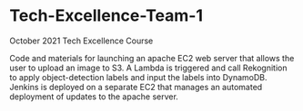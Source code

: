 # Tech-Excellence-Team-1
October 2021 Tech Excellence Course

Code and materials for launching an apache EC2 web server that allows the user to upload an image to S3.  A Lambda is triggered and call Rekognition to apply object-detection labels and input the labels into DynamoDB.  Jenkins is deployed on a separate EC2 that manages an automated deployment of updates to the apache server.
